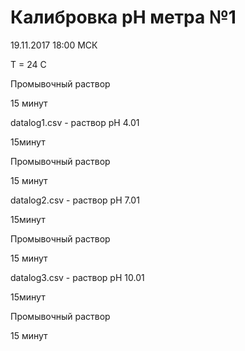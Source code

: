 # Калибровка pH метра №1

19.11.2017 18:00 МСК

Т = 24 С


Промывочный раствор

15 минут


datalog1.csv - раствор pH 4.01

15минут


Промывочный раствор

15 минут


datalog2.csv - раствор pH 7.01

15минут


Промывочный раствор

15 минут


datalog3.csv - раствор pH 10.01

15минут


Промывочный раствор

15 минут
